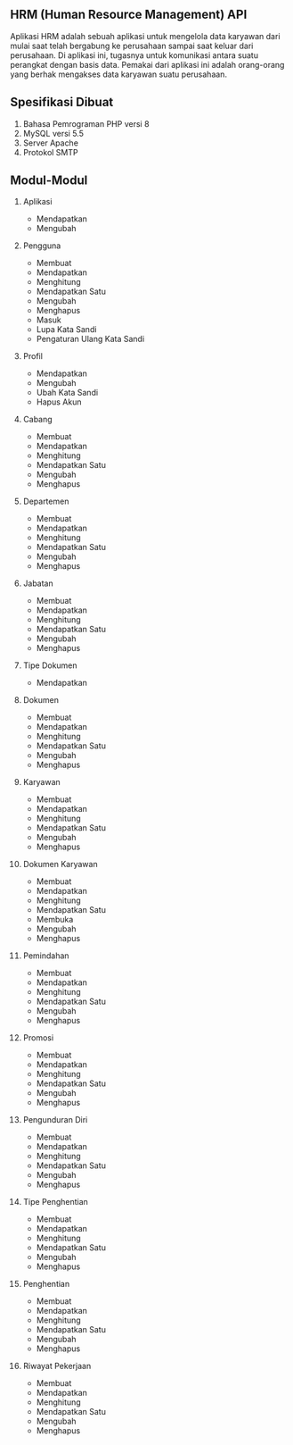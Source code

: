 ## HRM (Human Resource Management) API

Aplikasi HRM adalah sebuah aplikasi untuk mengelola data karyawan dari mulai saat telah bergabung ke perusahaan sampai saat keluar dari perusahaan. Di aplikasi ini, tugasnya untuk komunikasi antara suatu perangkat dengan basis data. Pemakai dari aplikasi ini adalah orang-orang yang berhak mengakses data karyawan suatu perusahaan.

## Spesifikasi Dibuat
1. Bahasa Pemrograman PHP versi 8
2. MySQL versi 5.5
3. Server Apache
4. Protokol SMTP

## Modul-Modul
1. Aplikasi
    - Mendapatkan
    - Mengubah

2. Pengguna
    - Membuat
    - Mendapatkan
    - Menghitung
    - Mendapatkan Satu
    - Mengubah
    - Menghapus
    - Masuk
    - Lupa Kata Sandi
    - Pengaturan Ulang Kata Sandi

3. Profil
    - Mendapatkan
    - Mengubah
    - Ubah Kata Sandi
    - Hapus Akun

4. Cabang
    - Membuat
    - Mendapatkan
    - Menghitung
    - Mendapatkan Satu
    - Mengubah
    - Menghapus

5. Departemen
    - Membuat
    - Mendapatkan
    - Menghitung
    - Mendapatkan Satu
    - Mengubah
    - Menghapus

6. Jabatan
    - Membuat
    - Mendapatkan
    - Menghitung
    - Mendapatkan Satu
    - Mengubah
    - Menghapus

7. Tipe Dokumen
    - Mendapatkan

8. Dokumen
    - Membuat
    - Mendapatkan
    - Menghitung
    - Mendapatkan Satu
    - Mengubah
    - Menghapus

9. Karyawan
    - Membuat
    - Mendapatkan
    - Menghitung
    - Mendapatkan Satu
    - Mengubah
    - Menghapus

10. Dokumen Karyawan
    - Membuat
    - Mendapatkan
    - Menghitung
    - Mendapatkan Satu
    - Membuka
    - Mengubah
    - Menghapus

11. Pemindahan
    - Membuat
    - Mendapatkan
    - Menghitung
    - Mendapatkan Satu
    - Mengubah
    - Menghapus

12. Promosi
    - Membuat
    - Mendapatkan
    - Menghitung
    - Mendapatkan Satu
    - Mengubah
    - Menghapus

13. Pengunduran Diri
    - Membuat
    - Mendapatkan
    - Menghitung
    - Mendapatkan Satu
    - Mengubah
    - Menghapus

14. Tipe Penghentian
    - Membuat
    - Mendapatkan
    - Menghitung
    - Mendapatkan Satu
    - Mengubah
    - Menghapus

15. Penghentian
    - Membuat
    - Mendapatkan
    - Menghitung
    - Mendapatkan Satu
    - Mengubah
    - Menghapus

16. Riwayat Pekerjaan
    - Membuat
    - Mendapatkan
    - Menghitung
    - Mendapatkan Satu
    - Mengubah
    - Menghapus